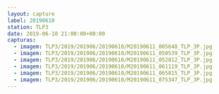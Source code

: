 ```yaml
---
layout: capture
label: 20190610
station: TLP3
date: 2019-06-10 21:00:00+00:00
capturas:
  - imagem: TLP3/2019/201906/20190610/M20190611_005648_TLP_3P.jpg
  - imagem: TLP3/2019/201906/20190610/M20190611_050539_TLP_3P.jpg
  - imagem: TLP3/2019/201906/20190610/M20190611_052812_TLP_3P.jpg
  - imagem: TLP3/2019/201906/20190610/M20190611_061119_TLP_3P.jpg
  - imagem: TLP3/2019/201906/20190610/M20190611_065815_TLP_3P.jpg
  - imagem: TLP3/2019/201906/20190610/M20190611_075347_TLP_3P.jpg
---
```

